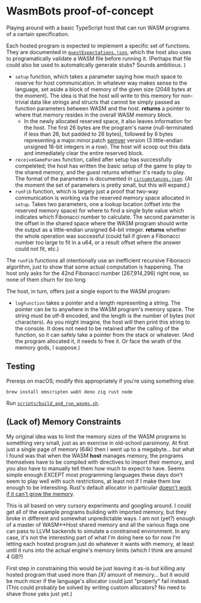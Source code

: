 # WasmBots proof-of-concept

Playing around with a basic TypeScript host that can run WASM programs of a certain specification. 

Each hosted program is expected to implement a specific set of functions. They are documented in [`guestExpectations.json`](./host_ts/data/guestExpectations.json), which the host also uses to programatically validate a WASM file before running it. (Perhaps that file could also be used to automatically generate stubs? Sounds ambitious. )

* `setup` function, which takes a parameter saying how much space to reserve for host communication. In whatever way makes sense to the language, set aside a block of memory of the given size (2048 bytes at the moment). The idea is that the host will write to this memory for non-trivial data like strings and structs that cannot be simply passed as function parameters between WASM and the host. **returns** a pointer to where that memory resides in the overall WASM memory block. 
  * In the newly allocated reserved space, it also leaves information for the host. The first 26 bytes are the program's name (null-terminated if less than 26, but padded to 26 bytes), followed by 6 bytes representing a major.minor.patch [semver](https://semver.org/) version (3 little-endian unsigned 16-bit integers in a row). The host will scoop out this data and immediately clear the entire reserved block. 
* `receiveGameParams` function, called after setup has successfully compeleted; the host has written the basic setup of the game to play to the shared memory, and the guest returns whether it's ready to play. The format of the parameters is documented in [`circumstances.json`](./host_ts/data/circumstances.json). (At the moment the set of parameters is pretty small, but this will expand.)
* `runFib` function, which is largely just a proof that two-way communication is working via the reserved memory space allocated in `setup`. Takes two parameters, one a lookup location (offset into the reserved memory space) for where to find a single byte value which indicates which Fibonacci number to calculate. The second parameter is the offset in the shared space where the WASM program should write the output as a little-endian unsigned 64-bit integer. **returns** whether the whole operation was successful (could fail if given a Fibonacci number too large to fit in a u64, or a result offset where the answer could not fit, etc.)

The `runFib` functions all intentionally use an inefficient recursive Fibonacci algorithm, just to show that some actual computation is happening. The host only asks for the 42nd Fibonacci number (267,914,296) right now, so none of them churn for _too_ long. 

The host, in turn, offers just a single export to the WASM program:
* `logFunction` takes a pointer and a length representing a string. The pointer can be to anywhere in the WASM program's memory space. The string must be utf-8 encoded, and the length is the number of bytes (not characters). As you might imagine, the host will then print this string to the console. It does not need to be retained after the calling of the function, so it can safely take a pointer from the stack or whatever. (And the program allocated it, it needs to free it. Or face the wrath of the memory gods, I suppose.)

## Testing

Prereqs on macOS; modify this appropriately if you're using something else: 
```
brew install emscripten wabt deno zig rust node
```

Run [`scripts/build_and_run_wasms.sh`](./scripts/build_and_run_wasms.sh). 

## (Lack of) Memory Constraints

My original idea was to limit the memory sizes of the WASM programs to something very small, just as an exercise in old-school parsimony. At first just a single page of memory (64k) then I went up to a megabyte... but what I found was that when the WASM **host** manages memory, the programs themselves have to be compiled with directives to import their memory, and you also have to manually tell them how much to expect to have. Seems simple enough EXCEPT most programming languages these days don't seem to play well with such restrictions, at least not if I make them low enough to be interesting. Rust's default allocator in particular [doesn't work if it can't grow the memory](https://github.com/rustwasm/wasm-bindgen/issues/1389#issuecomment-476224477). 

This is all based on very cursory experiments and googling around. I could get all of the example programs building with imported memory, but they broke in different and somewhat unpredictable ways. I am not (yet?) enough of a master of WASM<->Host shared memory and all the various flags one can pass to LLVM backends to simulate a constrained environment. In any case, it's not the interesting part of what I'm doing here so for now I'm letting each hosted program just do whatever it wants with memory, at least until it runs into the actual engine's memory limits (which I think are around 4 GB?)

First step in constraining this would be just leaving it as-is but killing any hosted program that used more than _[X]_ amount of memory... but it would be much nicer if the language's allocator could just "properly" fail instead. (This could probably be solved by writing custom allocators? No need to shave those yaks just yet.)
